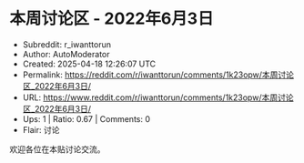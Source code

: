 # 本周讨论区 - 2022年6月3日

- Subreddit: r_iwanttorun
- Author: AutoModerator
- Created: 2025-04-18 12:26:07 UTC
- Permalink: https://reddit.com/r/iwanttorun/comments/1k23opw/本周讨论区_2022年6月3日/
- URL: https://www.reddit.com/r/iwanttorun/comments/1k23opw/本周讨论区_2022年6月3日/
- Ups: 1 | Ratio: 0.67 | Comments: 0
- Flair: 讨论


欢迎各位在本贴讨论交流。


